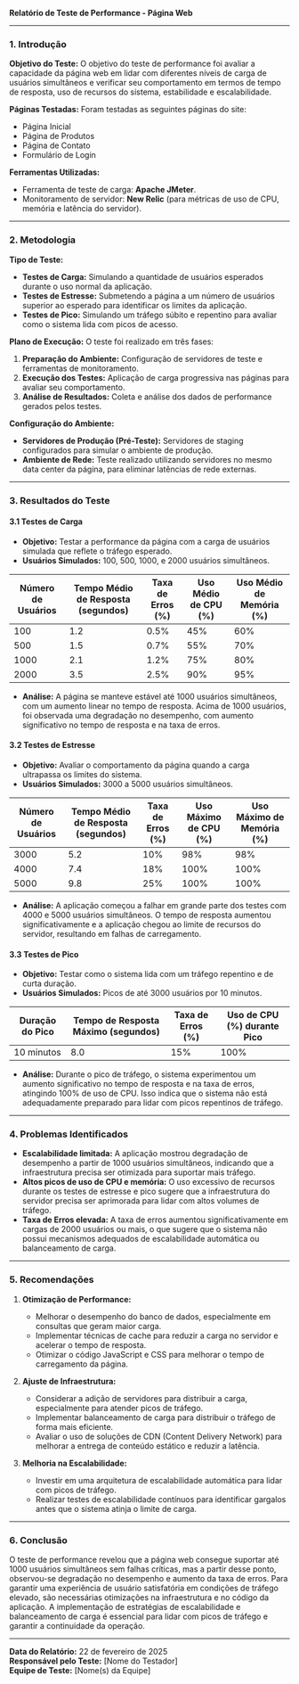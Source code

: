 **Relatório de Teste de Performance - Página Web**

---

### **1. Introdução**

**Objetivo do Teste:**
O objetivo do teste de performance foi avaliar a capacidade da página web em lidar com diferentes níveis de carga de usuários simultâneos e verificar seu comportamento em termos de tempo de resposta, uso de recursos do sistema, estabilidade e escalabilidade.

**Páginas Testadas:**
Foram testadas as seguintes páginas do site:
- Página Inicial
- Página de Produtos
- Página de Contato
- Formulário de Login

**Ferramentas Utilizadas:**
- Ferramenta de teste de carga: **Apache JMeter**.
- Monitoramento de servidor: **New Relic** (para métricas de uso de CPU, memória e latência do servidor).

---

### **2. Metodologia**

**Tipo de Teste:**
- **Testes de Carga:** Simulando a quantidade de usuários esperados durante o uso normal da aplicação.
- **Testes de Estresse:** Submetendo a página a um número de usuários superior ao esperado para identificar os limites da aplicação.
- **Testes de Pico:** Simulando um tráfego súbito e repentino para avaliar como o sistema lida com picos de acesso.

**Plano de Execução:**
O teste foi realizado em três fases:
1. **Preparação do Ambiente:** Configuração de servidores de teste e ferramentas de monitoramento.
2. **Execução dos Testes:** Aplicação de carga progressiva nas páginas para avaliar seu comportamento.
3. **Análise de Resultados:** Coleta e análise dos dados de performance gerados pelos testes.

**Configuração do Ambiente:**
- **Servidores de Produção (Pré-Teste):** Servidores de staging configurados para simular o ambiente de produção.
- **Ambiente de Rede:** Teste realizado utilizando servidores no mesmo data center da página, para eliminar latências de rede externas.

---

### **3. Resultados do Teste**

#### **3.1 Testes de Carga**

- **Objetivo:** Testar a performance da página com a carga de usuários simulada que reflete o tráfego esperado.
- **Usuários Simulados:** 100, 500, 1000, e 2000 usuários simultâneos.

| **Número de Usuários** | **Tempo Médio de Resposta (segundos)** | **Taxa de Erros (%)** | **Uso Médio de CPU (%)** | **Uso Médio de Memória (%)** |
|------------------------|----------------------------------------|-----------------------|--------------------------|-----------------------------|
| 100                    | 1.2                                    | 0.5%                  | 45%                      | 60%                         |
| 500                    | 1.5                                    | 0.7%                  | 55%                      | 70%                         |
| 1000                   | 2.1                                    | 1.2%                  | 75%                      | 80%                         |
| 2000                   | 3.5                                    | 2.5%                  | 90%                      | 95%                         |

- **Análise:** A página se manteve estável até 1000 usuários simultâneos, com um aumento linear no tempo de resposta. Acima de 1000 usuários, foi observada uma degradação no desempenho, com aumento significativo no tempo de resposta e na taxa de erros.

#### **3.2 Testes de Estresse**

- **Objetivo:** Avaliar o comportamento da página quando a carga ultrapassa os limites do sistema.
- **Usuários Simulados:** 3000 a 5000 usuários simultâneos.

| **Número de Usuários** | **Tempo Médio de Resposta (segundos)** | **Taxa de Erros (%)** | **Uso Máximo de CPU (%)** | **Uso Máximo de Memória (%)** |
|------------------------|----------------------------------------|-----------------------|---------------------------|------------------------------|
| 3000                   | 5.2                                    | 10%                   | 98%                       | 98%                          |
| 4000                   | 7.4                                    | 18%                   | 100%                      | 100%                         |
| 5000                   | 9.8                                    | 25%                   | 100%                      | 100%                         |

- **Análise:** A aplicação começou a falhar em grande parte dos testes com 4000 e 5000 usuários simultâneos. O tempo de resposta aumentou significativamente e a aplicação chegou ao limite de recursos do servidor, resultando em falhas de carregamento.

#### **3.3 Testes de Pico**

- **Objetivo:** Testar como o sistema lida com um tráfego repentino e de curta duração.
- **Usuários Simulados:** Picos de até 3000 usuários por 10 minutos.

| **Duração do Pico** | **Tempo de Resposta Máximo (segundos)** | **Taxa de Erros (%)** | **Uso de CPU (%) durante Pico** |
|---------------------|----------------------------------------|-----------------------|---------------------------------|
| 10 minutos          | 8.0                                    | 15%                   | 100%                            |

- **Análise:** Durante o pico de tráfego, o sistema experimentou um aumento significativo no tempo de resposta e na taxa de erros, atingindo 100% de uso de CPU. Isso indica que o sistema não está adequadamente preparado para lidar com picos repentinos de tráfego.

---

### **4. Problemas Identificados**

- **Escalabilidade limitada:** A aplicação mostrou degradação de desempenho a partir de 1000 usuários simultâneos, indicando que a infraestrutura precisa ser otimizada para suportar mais tráfego.
- **Altos picos de uso de CPU e memória:** O uso excessivo de recursos durante os testes de estresse e pico sugere que a infraestrutura do servidor precisa ser aprimorada para lidar com altos volumes de tráfego.
- **Taxa de Erros elevada:** A taxa de erros aumentou significativamente em cargas de 2000 usuários ou mais, o que sugere que o sistema não possui mecanismos adequados de escalabilidade automática ou balanceamento de carga.

---

### **5. Recomendações**

1. **Otimização de Performance:**
   - Melhorar o desempenho do banco de dados, especialmente em consultas que geram maior carga.
   - Implementar técnicas de cache para reduzir a carga no servidor e acelerar o tempo de resposta.
   - Otimizar o código JavaScript e CSS para melhorar o tempo de carregamento da página.

2. **Ajuste de Infraestrutura:**
   - Considerar a adição de servidores para distribuir a carga, especialmente para atender picos de tráfego.
   - Implementar balanceamento de carga para distribuir o tráfego de forma mais eficiente.
   - Avaliar o uso de soluções de CDN (Content Delivery Network) para melhorar a entrega de conteúdo estático e reduzir a latência.

3. **Melhoria na Escalabilidade:**
   - Investir em uma arquitetura de escalabilidade automática para lidar com picos de tráfego.
   - Realizar testes de escalabilidade contínuos para identificar gargalos antes que o sistema atinja o limite de carga.

---

### **6. Conclusão**

O teste de performance revelou que a página web consegue suportar até 1000 usuários simultâneos sem falhas críticas, mas a partir desse ponto, observou-se degradação no desempenho e aumento da taxa de erros. Para garantir uma experiência de usuário satisfatória em condições de tráfego elevado, são necessárias otimizações na infraestrutura e no código da aplicação. A implementação de estratégias de escalabilidade e balanceamento de carga é essencial para lidar com picos de tráfego e garantir a continuidade da operação.

---

**Data do Relatório:** 22 de fevereiro de 2025  
**Responsável pelo Teste:** [Nome do Testador]  
**Equipe de Teste:** [Nome(s) da Equipe]